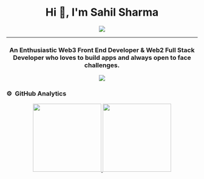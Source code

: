 <h1 align="center">Hi 👋, I'm Sahil Sharma</h1>
<div align="center">
  <img src="https://i.imgur.com/YvtfOnT.gif" align="center" allowFullScreen>
</div>
<hr>
<h3 align="center">An Enthusiastic Web3 Front End Developer & Web2 Full Stack Developer who loves to build apps and always open to face challenges.</h3>


<p align="center">
  <img src="https://komarev.com/ghpvc/?username=sahil-sharma-fk&color=blueviolet&style=flat">
</p>




### ⚙️ &nbsp;GitHub Analytics

<p align="center">
<a href="https://github.com/sahil2311sharma">
  <img height="180em" src="https://github-readme-stats-eight-theta.vercel.app/api?username=sahil2311sharma&show_icons=true&theme=algolia&include_all_commits=true&count_private=true"/>
  <img height="180em" src="https://github-readme-stats-eight-theta.vercel.app/api/top-langs/?username=sahil2311sharma&layout=compact&langs_count=8&theme=algolia"/>
</a>
</p>
